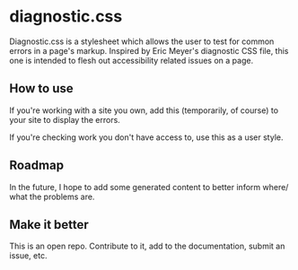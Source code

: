 diagnostic.css
==============

Diagnostic.css is a stylesheet which allows the user to test for common errors in a page's markup. Inspired by Eric Meyer's diagnostic CSS file, this one is intended to flesh out accessibility related issues on a page.  

## How to use ##
If you're working with a site you own, add this (temporarily, of course) to your site to display the errors.

If you're checking work you don't have access to, use this as a user style. 

## Roadmap ##
In the future, I hope to add some generated content to better inform where/ what the problems are.

## Make it better ##
This is an open repo. Contribute to it, add to the documentation, submit an issue, etc.
